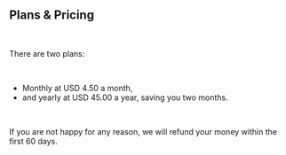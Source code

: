 
<br />


## Plans & Pricing

<br />

There are two plans:

<br />


- Monthly at USD 4.50 a month,
- and yearly at USD 45.00 a year, saving you two months.

<br />


If you are not happy for any reason, we will refund your money within the first 60 days.


  <br />
  <br />